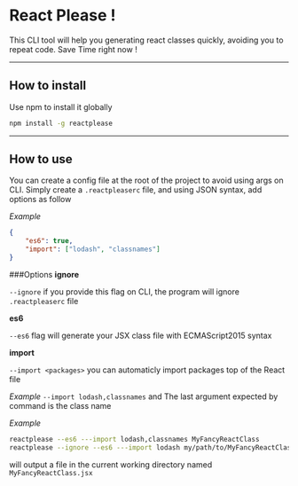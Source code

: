 React Please !
===================

This CLI tool will help you generating react classes quickly, avoiding you to repeat code. Save Time right now !

----------

How to install
-------------
Use npm to install it globally
```bash
npm install -g reactplease
```

----------


How to use
-------------
You can create a config file at the root of the project to avoid using args on CLI.
Simply create a ```.reactpleaserc``` file, and using JSON syntax, add options as follow

*Example*
```JSON
{
	"es6": true,
	"import": ["lodash", "classnames"]
}
```
###Options
**ignore**

```--ignore``` if you provide this flag on CLI, the program will ignore ```.reactpleaserc``` file

**es6**

```--es6``` flag will generate your JSX class file with ECMAScript2015 syntax

**import**

```--import <packages>``` you can automaticly import packages top of the React file

*Example*
```--import lodash,classnames```
and The last argument expected by command is the class name

*Example*
```bash
reactplease --es6 ---import lodash,classnames MyFancyReactClass
reactplease --ignore --es6 ---import lodash my/path/to/MyFancyReactClass
```

will output a file in the current working directory named ```MyFancyReactClass.jsx```



